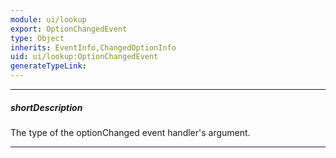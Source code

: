 ```yaml
---
module: ui/lookup
export: OptionChangedEvent
type: Object
inherits: EventInfo,ChangedOptionInfo
uid: ui/lookup:OptionChangedEvent
generateTypeLink: 
---
```

---
##### shortDescription
The type of the optionChanged event handler's argument.

---
<!-- Description goes here -->